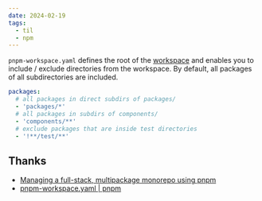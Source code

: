 ```yaml
---
date: 2024-02-19
tags:
  - til
  - npm
---
```


`pnpm-workspace.yaml` defines the root of the [workspace](https://pnpm.io/workspaces) and enables you to include / exclude directories from the workspace. By default, all packages of all subdirectories are included.

```yaml
packages:
  # all packages in direct subdirs of packages/
  - 'packages/*'
  # all packages in subdirs of components/
  - 'components/**'
  # exclude packages that are inside test directories
  - '!**/test/**'
```


## Thanks

- [Managing a full-stack, multipackage monorepo using pnpm](https://blog.logrocket.com/managing-full-stack-monorepo-pnpm/)
- [pnpm-workspace.yaml | pnpm](https://pnpm.io/pnpm-workspace_yaml)